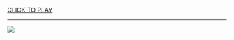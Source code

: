 
<a href="https://premium76.site?title=escape_games_online_unblocked&ref=13M">CLICK TO PLAY</a></h3>
<hr>

<a href="https://premium76.site?title=escape_games_online_unblocked&ref=13M"><img src="https://clearcache.store/games.png"></a>


